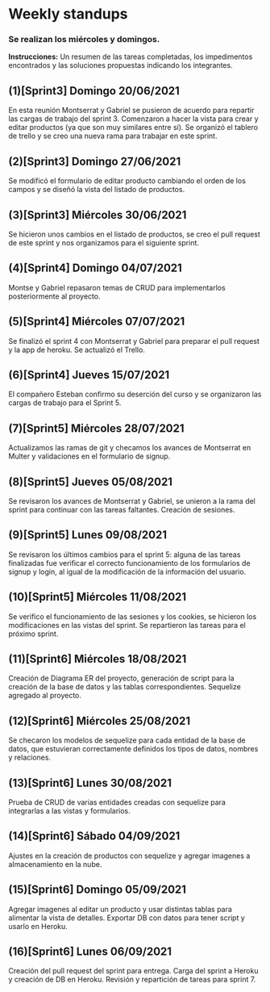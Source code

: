 # Weekly standups
### Se realizan los miércoles y domingos.
**Instrucciones:** Un resumen de las tareas completadas, los impedimentos encontrados y las soluciones propuestas indicando los integrantes.

## (1)[Sprint3] Domingo 20/06/2021
En esta reunión Montserrat y Gabriel se pusieron de acuerdo para repartir las cargas de trabajo del sprint 3. Comenzaron a hacer la vista para crear y editar productos (ya que son muy similares entre sí). Se organizó el tablero de trello y se creo una nueva rama para trabajar en este sprint.

## (2)[Sprint3] Domingo 27/06/2021
Se modificó el formulario de editar producto cambiando el orden de los campos y se diseñó la vista del listado de productos.

## (3)[Sprint3] Miércoles 30/06/2021
Se hicieron unos cambios en el listado de productos, se creo el pull request de este sprint y nos organizamos para el siguiente sprint.

## (4)[Sprint4] Domingo 04/07/2021
Montse y Gabriel repasaron temas de CRUD para implementarlos posteriormente al proyecto. 

## (5)[Sprint4] Miércoles 07/07/2021
Se finalizó el sprint 4 con Montserrat y Gabriel para preparar el pull request y la app de heroku. Se actualizó el Trello.

## (6)[Sprint4] Jueves 15/07/2021
El compañero Esteban confirmo su deserción del curso y se organizaron las cargas de trabajo para el Sprint 5.

## (7)[Sprint5] Miércoles 28/07/2021
Actualizamos las ramas de git y checamos los avances de Montserrat en Multer y validaciones en el formulario de signup.

## (8)[Sprint5] Jueves 05/08/2021
Se revisaron los avances de Montserrat y Gabriel, se unieron a la rama del sprint para continuar con las tareas faltantes. Creación de sesiones.

## (9)[Sprint5] Lunes 09/08/2021
Se revisaron los últimos cambios para el sprint 5: alguna de las tareas finalizadas fue verificar el correcto funcionamiento de los formularios de signup y login, al igual de la modificación de la información del usuario.

## (10)[Sprint5] Miércoles 11/08/2021
Se verifico el funcionamiento de las sesiones y los cookies, se hicieron los modificaciones en las vistas del sprint. Se repartieron las tareas para el próximo sprint.

## (11)[Sprint6] Miércoles 18/08/2021
Creación de Diagrama ER del proyecto, generación de script para la creación de la base de datos y las tablas correspondientes. Sequelize agregado al proyecto.

## (12)[Sprint6] Miércoles 25/08/2021
Se checaron los modelos de sequelize para cada entidad de la base de datos, que estuvieran correctamente definidos los tipos de datos, nombres y relaciones.

## (13)[Sprint6] Lunes 30/08/2021
Prueba de CRUD de varias entidades creadas con sequelize para integrarlas a las vistas y formularios.

## (14)[Sprint6] Sábado 04/09/2021
Ajustes en la creación de productos con sequelize y agregar imagenes a almacenamiento en la nube.

## (15)[Sprint6] Domingo 05/09/2021
Agregar imagenes al editar un producto y usar distintas tablas para alimentar la vista de detalles. Exportar DB con datos para tener script y usarlo en Heroku.

## (16)[Sprint6] Lunes 06/09/2021
Creación del pull request del sprint para entrega. Carga del sprint a Heroku y creación de DB en Heroku. Revisión y repartición de tareas para sprint 7.

